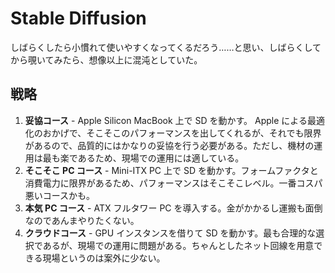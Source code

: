 # Stable Diffusion

しばらくしたら小慣れて使いやすくなってくるだろう……と思い、しばらくしてから覗いてみたら、想像以上に混沌としていた。

## 戦略

1. **妥協コース** - Apple Silicon MacBook 上で SD を動かす。 Apple による最適化のおかげで、そこそこのパフォーマンスを出してくれるが、それでも限界があるので、品質的にはかなりの妥協を行う必要がある。ただし、機材の運用は最も楽であるため、現場での運用には適している。
2. **そこそこ PC コース** - Mini-ITX PC 上で SD を動かす。フォームファクタと消費電力に限界があるため、パフォーマンスはそこそこレベル。一番コスパ悪いコースかも。
3. **本気 PC コース** - ATX フルタワー PC を導入する。金がかかるし運搬も面倒なのであんまやりたくない。
4. **クラウドコース** - GPU インスタンスを借りて SD を動かす。最も合理的な選択であるが、現場での運用に問題がある。ちゃんとしたネット回線を用意できる現場というのは案外に少ない。

